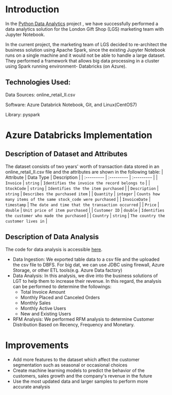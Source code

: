 # Introduction
In the [Python Data Analytics](https://github.com/jarviscanada/jarvis_data_eng_HomaAlmasieh/tree/master/python_data_analytics) project
, we have successfully performed a data analytics solution for the London Gift Shop (LGS) marketing team
with Jupyter Notebook.

In the current project, the marketing team of LGS decided to re-architect the business solution using Apache
Spark, since the existing Jupyter Notebook runs on a single machine and it would not be able to handle a large
dataset. They performed a framework that allows big data processing in a cluster using Spark running environment-
Databricks (on Azure).

## Technologies Used:
Data Sources: online_retail_II.csv

Software: Azure Databrick Notebook, Git, and Linux(CentOS7)

Library: pyspark

# Azure Databricks Implementation

## Description of Dataset and Attributes
The dataset consists of two years' worth of transaction data stored in an online_retail_II.csv file and the attributes
are shown in the following table:
| Attribute     | Data Type   | Description                                      |
| :---------    | :---------  | :---------                                       |
| `Invoice`     | `string`    | `Identifies the invoice the record belongs to`   |
| `StockCode`   | `string`    | `Identifies the the item purchased`              |
| `Description` | `string`    | `Describes the purchased item`                   |
| `Quantity`    | `integer`   | `Counts how many items of the same stock_code were purchased`   |
| `InvoiceDate` | `timestamp` | `The date and time that the transaction occurred`               |
| `Price`       | `double`    | `Unit price of item purchased`                   |
| `Customer ID` | `double`    | `Identifies the customer who made the purchased` |
| `Country`     | `string`    | `The country the customer lives in`              |

## Description of Data Analysis
The code for data analysis is accessible [here](https://github.com/jarviscanada/jarvis_data_eng_HomaAlmasieh/blob/develop/spark/notebook/RetailDataAnalyticsWithPySpark.ipynb).
- Data Ingestion: We exported table data to a csv file and the uploaded the csv file to DBFS. For
big dat, we can use JDBC using firewall, Azure Storage, or other ETL tools(e.g. Azure Data factory)
- Data Analysis: In this analysis, we dive into the business solutions of LGT to help them
to increase their revenue. In this regard, the analysis can be performed to determine the followings:
  - Total Invoice Amount
  - Monthly Placed and Canceled Orders
  - Monthly Sales
  - Monthly Active Users
  - New and Existing Users
- RFM Analysis: We performed RFM analysis to determine Customer Distribution
Based on Recency, Frequency and Monetary.

# Improvements
- Add more features to the dataset which affect the customer segmentation such as seasonal or occasional choices
- Create machine learning models to predict the behavior of the customers, sales growth and the company's revenue in the future
- Use the most updated data and larger samples to perform more accurate analysis
